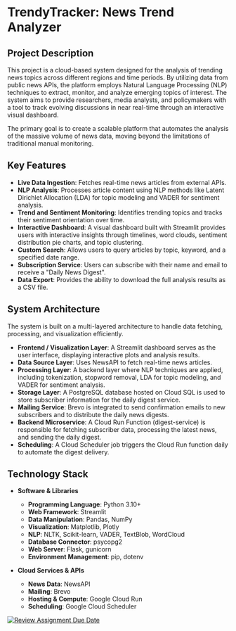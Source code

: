 # TrendyTracker: News Trend Analyzer
## Project Description
This project is a cloud-based system designed for the analysis of trending news topics across different regions and time periods. By utilizing data from public news APIs, the platform employs Natural Language Processing (NLP) techniques to extract, monitor, and analyze emerging topics of interest. The system aims to provide researchers, media analysts, and policymakers with a tool to track evolving discussions in near real-time through an interactive visual dashboard.

The primary goal is to create a scalable platform that automates the analysis of the massive volume of news data, moving beyond the limitations of traditional manual monitoring.


## Key Features

- **Live Data Ingestion**: Fetches real-time news articles from external APIs.
- **NLP Analysis**: Processes article content using NLP methods like Latent Dirichlet Allocation (LDA) for topic modeling and VADER for sentiment analysis.
- **Trend and Sentiment Monitoring**: Identifies trending topics and tracks their sentiment orientation over time.
- **Interactive Dashboard**: A visual dashboard built with Streamlit provides users with interactive insights through timelines, word clouds, sentiment distribution pie charts, and topic clustering.
- **Custom Search**: Allows users to query articles by topic, keyword, and a specified date range.
- **Subscription Service**: Users can subscribe with their name and email to receive a "Daily News Digest".
- **Data Export**: Provides the ability to download the full analysis results as a CSV file.

## System Architecture
The system is built on a multi-layered architecture to handle data fetching, processing, and visualization efficiently.

- **Frontend / Visualization Layer**: A Streamlit dashboard serves as the user interface, displaying interactive plots and analysis results.
- **Data Source Layer**: Uses NewsAPI to fetch real-time news articles.
- **Processing Layer**: A backend layer where NLP techniques are applied, including tokenization, stopword removal, LDA for topic modeling, and VADER for sentiment analysis.
- **Storage Layer**: A PostgreSQL database hosted on Cloud SQL is used to store subscriber information for the daily digest service.
- **Mailing Service**: Brevo is integrated to send confirmation emails to new subscribers and to distribute the daily news digests.
- **Backend Microservice**: A Cloud Run Function (digest-service) is responsible for fetching subscriber data, processing the latest news, and sending the daily digest.
- **Scheduling**: A Cloud Scheduler job triggers the Cloud Run function daily to automate the digest delivery.


## Technology Stack
- **Software & Libraries**
  - **Programming Language**: Python 3.10+ 
  - **Web Framework**: Streamlit 
  - **Data Manipulation**: Pandas, NumPy
  - **Visualization**: Matplotlib, Plotly
  - **NLP**: NLTK, Scikit-learn, VADER, TextBlob, WordCloud 
  - **Database Connector**: psycopg2 
  - **Web Server**: Flask, gunicorn 
  - **Environment Management**: pip, dotenv 

- **Cloud Services & APIs**
  - **News Data**: NewsAPI 
  - **Mailing**: Brevo 
  - **Hosting & Compute**: Google Cloud Run 
  - **Scheduling**: Google Cloud Scheduler 

[![Review Assignment Due Date](https://classroom.github.com/assets/deadline-readme-button-22041afd0340ce965d47ae6ef1cefeee28c7c493a6346c4f15d667ab976d596c.svg)](https://classroom.github.com/a/vlCa2ep6)

